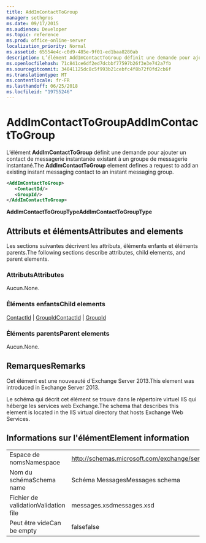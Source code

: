 ```yaml
---
title: AddImContactToGroup
manager: sethgros
ms.date: 09/17/2015
ms.audience: Developer
ms.topic: reference
ms.prod: office-online-server
localization_priority: Normal
ms.assetid: 65554e4c-c0d9-485e-9f01-ed1baa8280ab
description: L’élément AddImContactToGroup définit une demande pour ajouter un contact de messagerie instantanée existant à un groupe de messagerie instantané.
ms.openlocfilehash: 71c841ce6df2ed7dcbbf77597b26f3e3e742a7fb
ms.sourcegitcommit: 34041125dc8c5f993b21cebfc4f8b72f0fd2cb6f
ms.translationtype: MT
ms.contentlocale: fr-FR
ms.lasthandoff: 06/25/2018
ms.locfileid: "19755246"
---
```

# <a name="addimcontacttogroup"></a><span data-ttu-id="6d218-103">AddImContactToGroup</span><span class="sxs-lookup"><span data-stu-id="6d218-103">AddImContactToGroup</span></span>

<span data-ttu-id="6d218-104">L’élément **AddImContactToGroup** définit une demande pour ajouter un contact de messagerie instantanée existant à un groupe de messagerie instantané.</span><span class="sxs-lookup"><span data-stu-id="6d218-104">The **AddImContactToGroup** element defines a request to add an existing instant messaging contact to an instant messaging group.</span></span> 
  
```XML
<AddImContactToGroup>
   <ContactId/>
   <GroupId/>
</AddImContactToGroup>
```

 <span data-ttu-id="6d218-105">**AddImContactToGroupType**</span><span class="sxs-lookup"><span data-stu-id="6d218-105">**AddImContactToGroupType**</span></span>
## <a name="attributes-and-elements"></a><span data-ttu-id="6d218-106">Attributs et éléments</span><span class="sxs-lookup"><span data-stu-id="6d218-106">Attributes and elements</span></span>

<span data-ttu-id="6d218-107">Les sections suivantes décrivent les attributs, éléments enfants et éléments parents.</span><span class="sxs-lookup"><span data-stu-id="6d218-107">The following sections describe attributes, child elements, and parent elements.</span></span>
  
### <a name="attributes"></a><span data-ttu-id="6d218-108">Attributs</span><span class="sxs-lookup"><span data-stu-id="6d218-108">Attributes</span></span>

<span data-ttu-id="6d218-109">Aucun.</span><span class="sxs-lookup"><span data-stu-id="6d218-109">None.</span></span>
  
### <a name="child-elements"></a><span data-ttu-id="6d218-110">Éléments enfants</span><span class="sxs-lookup"><span data-stu-id="6d218-110">Child elements</span></span>

<span data-ttu-id="6d218-111">[ContactId](contactid.md) | [GroupId](groupid.md)</span><span class="sxs-lookup"><span data-stu-id="6d218-111">[ContactId](contactid.md) | [GroupId](groupid.md)</span></span>
  
### <a name="parent-elements"></a><span data-ttu-id="6d218-112">Éléments parents</span><span class="sxs-lookup"><span data-stu-id="6d218-112">Parent elements</span></span>

<span data-ttu-id="6d218-113">Aucun.</span><span class="sxs-lookup"><span data-stu-id="6d218-113">None.</span></span>
  
## <a name="remarks"></a><span data-ttu-id="6d218-114">Remarques</span><span class="sxs-lookup"><span data-stu-id="6d218-114">Remarks</span></span>

<span data-ttu-id="6d218-115">Cet élément est une nouveauté d'Exchange Server 2013.</span><span class="sxs-lookup"><span data-stu-id="6d218-115">This element was introduced in Exchange Server 2013.</span></span>
  
<span data-ttu-id="6d218-116">Le schéma qui décrit cet élément se trouve dans le répertoire virtuel IIS qui héberge les services web Exchange.</span><span class="sxs-lookup"><span data-stu-id="6d218-116">The schema that describes this element is located in the IIS virtual directory that hosts Exchange Web Services.</span></span>
  
## <a name="element-information"></a><span data-ttu-id="6d218-117">Informations sur l'élément</span><span class="sxs-lookup"><span data-stu-id="6d218-117">Element information</span></span>

|||
|:-----|:-----|
|<span data-ttu-id="6d218-118">Espace de noms</span><span class="sxs-lookup"><span data-stu-id="6d218-118">Namespace</span></span>  <br/> |http://schemas.microsoft.com/exchange/services/2006/messages  <br/> |
|<span data-ttu-id="6d218-119">Nom du schéma</span><span class="sxs-lookup"><span data-stu-id="6d218-119">Schema name</span></span>  <br/> |<span data-ttu-id="6d218-120">Schéma Messages</span><span class="sxs-lookup"><span data-stu-id="6d218-120">Messages schema</span></span>  <br/> |
|<span data-ttu-id="6d218-121">Fichier de validation</span><span class="sxs-lookup"><span data-stu-id="6d218-121">Validation file</span></span>  <br/> |<span data-ttu-id="6d218-122">messages.xsd</span><span class="sxs-lookup"><span data-stu-id="6d218-122">messages.xsd</span></span>  <br/> |
|<span data-ttu-id="6d218-123">Peut être vide</span><span class="sxs-lookup"><span data-stu-id="6d218-123">Can be empty</span></span>  <br/> |<span data-ttu-id="6d218-124">false</span><span class="sxs-lookup"><span data-stu-id="6d218-124">false</span></span>  <br/> |
   

